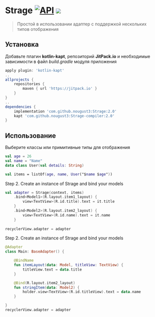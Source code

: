 # Strage [![API](https://img.shields.io/badge/API-21%2B-blue.svg?style=flat)](https://android-arsenal.com/api?level=21) [![](https://img.shields.io/badge/licence-MIT-blue.svg)]()

> Простой в использовании адаптер с поддержкой нескольких типов отображения

 
## Установка
Добавьте плагин **kotlin-kapt**, репозиторий **JitPack.io** и необходимые зависимости в файл *build.gradle* модуля приложения
```gradle
apply plugin: 'kotlin-kapt'
..
allprojects {
	repositories {
		maven { url 'https://jitpack.io' }
	}
}
..
dependencies {
	implementation 'com.github.nougust3:Strage:2.0'
	kapt 'com.github.nougust3:Strage-compiler:2.0'
}
```

## Использование
Выберите классы или примитивные типы для отображения
```kotlin
val age = 26
val name = "Name"
data class User(val details: String)

val items = listOf(age, name, User("$name $age"))
```
Step 2. Create an instance of Strage and bind your models
```kotlin
val adapter = Strage(context, items)
	.bind<Model1>(R.layout.item1_layout) {
		view<TextView>(R.id.title).text = it.title
	}
	.bind<Model2>(R.layout.item2_layout) {
		view<TextView>(R.id.name).text = it.name
	}
	
recyclerView.adapter = adapter
```
Step 2. Create an instance of Strage and bind your models
```kotlin
@Adapter
class Main: BaseAdapter() {

    @BindName
    fun itemLayout(data: Model, titleView: TextView) {
        titleView.text = data.title
    }

    @Bind(R.layout.item2_layout)
    fun stringItem(data: Model2) {
        holder.view<TextView>(R.id.titleView).text = data.name
    }

}
recyclerView.adapter = adapter
```
